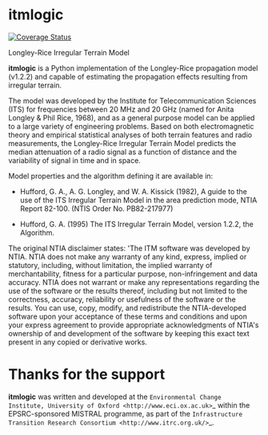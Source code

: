 itmlogic
====
[![Coverage Status](https://coveralls.io/repos/github/edwardoughton/itmlogic/badge.svg?branch=master)](https://coveralls.io/github/edwardoughton/itmlogic?branch=master)

Longley-Rice Irregular Terrain Model

**itmlogic** is a Python implementation of the Longley-Rice propagation model
(v1.2.2) and capable of estimating the propagation
effects resulting from irregular terrain.

The model was developed by the Institute for Telecommunication Sciences (ITS) for frequencies
between 20 MHz and 20 GHz (named for Anita Longley & Phil Rice, 1968), and as a general
purpose model can be applied to a large variety of engineering problems. Based on
both electromagnetic theory and empirical statistical analyses of both terrain features and
radio measurements, the Longley-Rice Irregular Terrain Model predicts the median attenuation
of a radio signal as a function of distance and the variability of signal in time and in space.

Model properties and the algorithm defining it are available in:

* Hufford, G. A., A. G. Longley, and W. A. Kissick (1982), A guide to the use of the ITS
  Irregular Terrain Model in the area prediction mode, NTIA Report 82-100.
  (NTIS Order No. PB82-217977)

* Hufford, G. A. (1995) The ITS Irregular Terrain Model, version
  1.2.2, the Algorithm.

The original NTIA disclaimer states: 'The ITM software was developed by NTIA. NTIA does not
make any warranty of any kind, express, implied or statutory, including, without limitation,
the implied warranty of merchantability, fitness for a particular purpose, non-infringement
and data accuracy. NTIA does not warrant or make any representations regarding the use of
the software or the results thereof, including but not limited to the correctness, accuracy,
reliability or usefulness of the software or the results. You can use, copy, modify, and
redistribute the NTIA-developed software upon your acceptance of these terms and conditions
and upon your express agreement to provide appropriate acknowledgments of NTIA's ownership
of and development of the software by keeping this exact text present in any copied or
derivative works.

Thanks for the support
======================

**itmlogic** was written and developed at the `Environmental Change Institute, University of Oxford <http://www.eci.ox.ac.uk>`_ within the EPSRC-sponsored MISTRAL programme, as part of the `Infrastructure Transition Research Consortium <http://www.itrc.org.uk/>`_.
